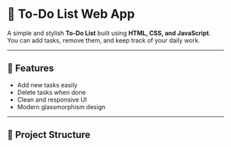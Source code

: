 # 📝 To-Do List Web App

A simple and stylish **To-Do List** built using **HTML, CSS, and JavaScript**.  
You can add tasks, remove them, and keep track of your daily work.

---

## 🚀 Features
- Add new tasks easily  
- Delete tasks when done  
- Clean and responsive UI  
- Modern glassmorphism design  

---

## 📂 Project Structure
